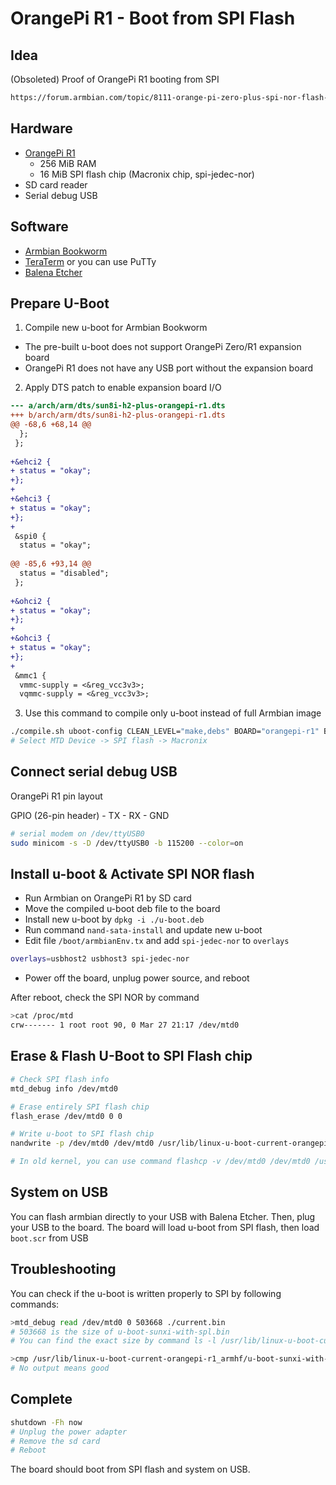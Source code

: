 # OrangePi R1 - Boot from SPI Flash

## Idea
(Obsoleted) Proof of OrangePi R1 booting from SPI
```txt
https://forum.armbian.com/topic/8111-orange-pi-zero-plus-spi-nor-flash-anyone-know-how-to-configure-for-booting/?do=findComment&comment=102371
```

## Hardware

- [OrangePi R1](https://wikidevi.wi-cat.ru/Orange_Pi_R1)
  - 256 MiB RAM
  - 16 MiB SPI flash chip (Macronix chip, spi-jedec-nor)
- SD card reader
- Serial debug USB

## Software

- [Armbian Bookworm](https://www.armbian.com/orange-pi-r1/)
- [TeraTerm](https://github.com/TeraTermProject/teraterm) or you can use PuTTy
- [Balena Etcher](https://etcher.balena.io/)

## Prepare U-Boot

1. Compile new u-boot for Armbian Bookworm
- The pre-built u-boot does not support OrangePi Zero/R1 expansion board
- OrangePi R1 does not have any USB port without the expansion board

2. Apply DTS patch to enable expansion board I/O

```diff
--- a/arch/arm/dts/sun8i-h2-plus-orangepi-r1.dts
+++ b/arch/arm/dts/sun8i-h2-plus-orangepi-r1.dts
@@ -68,6 +68,14 @@
  };
 };
 
+&ehci2 {
+ status = "okay";
+};
+
+&ehci3 {
+ status = "okay";
+};
+
 &spi0 {
  status = "okay";
 
@@ -85,6 +93,14 @@
  status = "disabled";
 };
 
+&ohci2 {
+ status = "okay";
+};
+
+&ohci3 {
+ status = "okay";
+};
+
 &mmc1 {
  vmmc-supply = <&reg_vcc3v3>;
  vqmmc-supply = <&reg_vcc3v3>;
```

3. Use this command to compile only u-boot instead of full Armbian image
```bash
./compile.sh uboot-config CLEAN_LEVEL="make,debs" BOARD="orangepi-r1" BRANCH="current" RELEASE="bookworm" BUILD_ONLY="u-boot" BUILD_MINIMAL="yes" BUILD_DESKTOP="no"
# Select MTD Device -> SPI flash -> Macronix
```

## Connect serial debug USB

OrangePi R1 pin layout

GPIO (26-pin header) - TX - RX - GND

```bash
# serial modem on /dev/ttyUSB0
sudo minicom -s -D /dev/ttyUSB0 -b 115200 --color=on
```

## Install u-boot & Activate SPI NOR flash

- Run Armbian on OrangePi R1 by SD card
- Move the compiled u-boot deb file to the board
- Install new u-boot by `dpkg -i ./u-boot.deb`
- Run command `nand-sata-install` and update new u-boot
- Edit file `/boot/armbianEnv.tx` and add `spi-jedec-nor` to `overlays`
```bash
overlays=usbhost2 usbhost3 spi-jedec-nor
```
- Power off the board, unplug power source, and reboot

After reboot, check the SPI NOR by command

```bash
>cat /proc/mtd
crw------- 1 root root 90, 0 Mar 27 21:17 /dev/mtd0
```

## Erase & Flash U-Boot to SPI Flash chip

```bash
# Check SPI flash info
mtd_debug info /dev/mtd0

# Erase entirely SPI flash chip
flash_erase /dev/mtd0 0 0

# Write u-boot to SPI flash chip
nandwrite -p /dev/mtd0 /dev/mtd0 /usr/lib/linux-u-boot-current-orangepi-r1_armhf/u-boot-sunxi-with-spl.bin

# In old kernel, you can use command flashcp -v /dev/mtd0 /dev/mtd0 /usr/lib/linux-u-boot-current-orangepi-r1_armhf/u-boot-sunxi-with-spl.bin
```

## System on USB

You can flash armbian directly to your USB with Balena Etcher. Then, plug your USB to the board.
The board will load u-boot from SPI flash, then load `boot.scr` from USB

## Troubleshooting

You can check if the u-boot is written properly to SPI by following commands:

```bash
>mtd_debug read /dev/mtd0 0 503668 ./current.bin
# 503668 is the size of u-boot-sunxi-with-spl.bin
# You can find the exact size by command ls -l /usr/lib/linux-u-boot-current-orangepi-r1_armhf/

>cmp /usr/lib/linux-u-boot-current-orangepi-r1_armhf/u-boot-sunxi-with-spl.bin ./current.bin
# No output means good
```

## Complete

```bash
shutdown -Fh now
# Unplug the power adapter
# Remove the sd card
# Reboot
```
The board should boot from SPI flash and system on USB.
